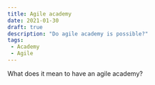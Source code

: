 ```yaml
---
title: Agile academy
date: 2021-01-30 
draft: true 
description: "Do agile academy is possible?"
tags: 
 - Academy
 - Agile 
---
```


What does it mean to have an agile academy?